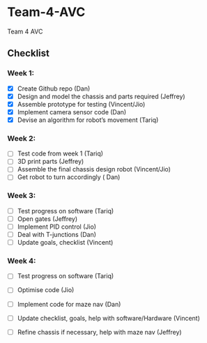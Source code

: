 # Team-4-AVC
Team 4 AVC

## Checklist 

### Week 1: 

- [x] Create Github repo (Dan)
- [x] Design and model the chassis and parts required (Jeffrey)
- [x] Assemble prototype for testing (Vincent/Jio)
- [x] Implement camera sensor code (Dan)
- [x] Devise an algorithm for robot’s movement  (Tariq)

### Week 2:

- [ ] Test code from week 1 (Tariq)
- [ ] 3D print parts (Jeffrey)
- [ ] Assemble the final chassis design robot (Vincent/Jio)
- [ ] Get robot to turn accordingly ( Dan)

### Week 3:

- [ ] Test progress on software (Tariq)
- [ ] Open gates (Jeffrey)
- [ ] Implement PID control (Jio)
- [ ] Deal with T-junctions (Dan)
- [ ] Update goals, checklist (Vincent)

### Week 4:

- [ ] Test progress on software (Tariq)
- [ ] Optimise code (Jio)
- [ ] Implement code for maze nav (Dan)
- [ ] Update checklist, goals, help with software/Hardware (Vincent)
- [ ] Refine chassis if necessary, help with maze nav (Jeffrey)


